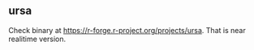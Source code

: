 ## ursa

Check binary at https://r-forge.r-project.org/projects/ursa. That is near realitime version.
